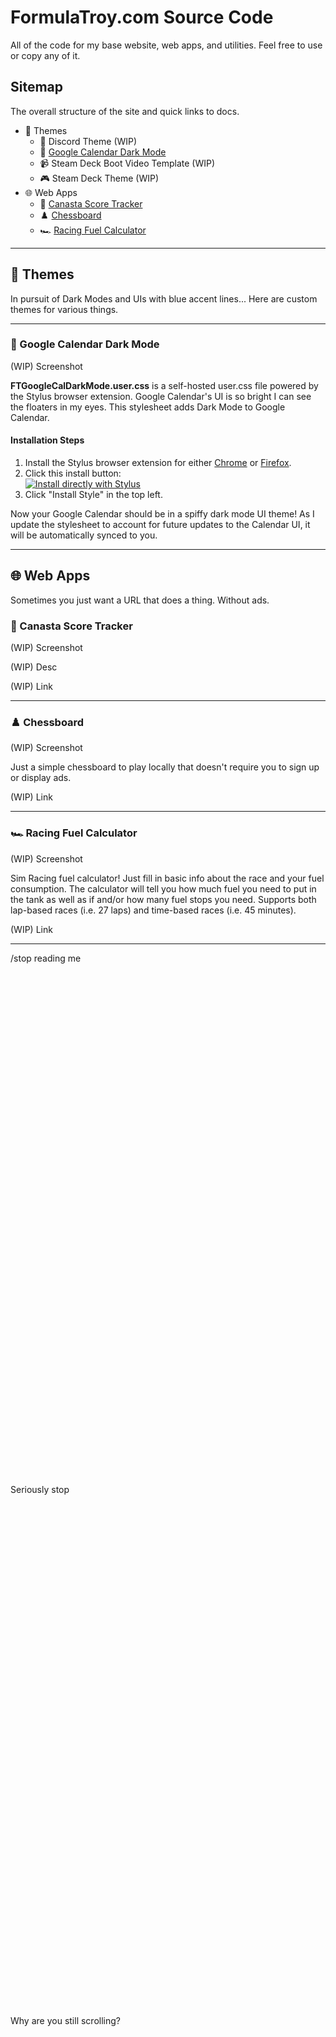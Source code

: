 # FormulaTroy.com Source Code

All of the code for my base website, web apps, and utilities. Feel free to use or copy any of it.

## Sitemap

The overall structure of the site and quick links to docs.

- 🎨 Themes
  - 💬 Discord Theme (WIP)
  - 📅 [Google Calendar Dark Mode](https://github.com/FormulaTroy/FormulaTroy.com#-google-calendar-dark-mode)
  - 📹 Steam Deck Boot Video Template (WIP)
  - 🎮 Steam Deck Theme (WIP)
- 🌐 Web Apps
  - 🎴 [Canasta Score Tracker](https://github.com/FormulaTroy/FormulaTroy.com#-canasta-score-tracker)
  - ♟️ [Chessboard](https://github.com/FormulaTroy/FormulaTroy.com#%EF%B8%8F-chessboard)
  - 🏎️ [Racing Fuel Calculator](https://github.com/FormulaTroy/FormulaTroy.com#%EF%B8%8F-racing-fuel-calculator)

---------------------------

## 🎨 Themes

In pursuit of Dark Modes and UIs with blue accent lines... Here are custom themes for various things.

---------------------------

### 📅 Google Calendar Dark Mode

(WIP) Screenshot

**FTGoogleCalDarkMode.user.css** is a self-hosted user.css file powered by the Stylus browser extension. Google Calendar's UI is so bright I can see the floaters in my eyes. This stylesheet adds Dark Mode to Google Calendar.

#### Installation Steps

1. Install the Stylus browser extension for either [Chrome](https://chrome.google.com/webstore/detail/stylus/clngdbkpkpeebahjckkjfobafhncgmne) or [Firefox](https://addons.mozilla.org/firefox/addon/styl-us/).
2. Click this install button:<br>
[![Install directly with Stylus](https://img.shields.io/badge/Install%20directly%20with-Stylus-238b8b.svg)](https://formulatroy.github.io/FormulaTroy.com/theme/google-cal-dark/FTGoogleCalDarkMode.user.css)
3. Click "Install Style" in the top left.

Now your Google Calendar should be in a spiffy dark mode UI theme! As I update the stylesheet to account for future updates to the Calendar UI, it will be automatically synced to you.

---------------------------

## 🌐 Web Apps

Sometimes you just want a URL that does a thing. Without ads.

### 🎴 Canasta Score Tracker

(WIP) Screenshot

(WIP) Desc

(WIP) Link

---------------------------

### ♟️ Chessboard

(WIP) Screenshot

Just a simple chessboard to play locally that doesn't require you to sign up or display ads.

(WIP) Link

---------------------------

### 🏎️ Racing Fuel Calculator

(WIP) Screenshot

Sim Racing fuel calculator! Just fill in basic info about the race and your fuel consumption. The calculator will tell you how much fuel you need to put in the tank as well as if and/or how many fuel stops you need. Supports both lap-based races (i.e. 27 laps) and time-based races (i.e. 45 minutes).

(WIP) Link

---------------------------

/stop reading me
<br><br><br><br><br><br><br><br><br><br><br><br><br><br><br><br><br><br><br><br><br><br><br><br><br><br><br><br><br><br><br><br><br><br><br><br><br><br><br><br><br><br><br><br><br><br><br><br><br><br>
Seriously stop
<br><br><br><br><br><br><br><br><br><br><br><br><br><br><br><br><br><br><br><br><br><br><br><br><br><br><br><br><br><br><br><br><br><br><br><br><br><br><br><br><br><br><br><br><br><br><br><br><br><br>
Why are you still scrolling?
<br><br><br><br><br><br><br><br><br><br><br><br><br><br><br><br><br><br><br><br><br><br><br><br><br><br><br><br><br><br><br><br><br><br><br><br><br><br><br><br><br><br><br><br><br><br><br><br><br><br>
The End 😊

